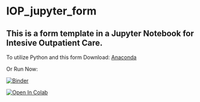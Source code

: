 # IOP_jupyter_form

## This is a form template in a Jupyter Notebook for Intesive Outpatient Care.

To utilize Python and this form Download:
[Anaconda](https://www.anaconda.com/)

Or Run Now:

[![Binder](https://mybinder.org/badge_logo.svg)](https://mybinder.org/v2/gh/emilysamuelnp/IOP_jupyter_form/blob/main/template_prod_oct_6_2021.ipynb)

[![Open In Colab](https://colab.research.google.com/assets/colab-badge.svg)](https://colab.research.google.com/github/emilysamuelnp/IOP_jupyter_form/blob/main/template_prod_oct_6_2021.ipynb)